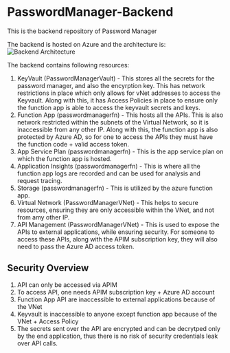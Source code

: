 # PasswordManager-Backend
This is the backend repository of Password Manager

The backend is hosted on Azure and the architecture is:
![Backend Architecture](https://user-images.githubusercontent.com/29853549/129343570-f83116ef-12cc-4103-abaa-36625c63aa50.png)

The backend contains following resources:
1. KeyVault (PasswordManagerVault) - This stores all the secrets for the password manager, and also the encyrption key. This has network restrictions in place which only allows for vNet addresses to access the Keyvault. Along with this, it has Access Policies in place to ensure only the function app is able to access the keyvault secrets and keys.
2. Function App (passwordmanagerfn) - This hosts all the APIs. This is also network restricted within the subnets of the Virtual Network, so it is inaccessible from any other IP. Along with this, the function app is also protected by Azure AD, so for one to access the APIs they must have the function code + valid access token.
3. App Service Plan (passwordmanagerfn) - This is the app service plan on which the function app is hosted.
4. Application Insights (passwordmanagerfn) - This is where all the function app logs are recorded and can be used for analysis and request tracing.
5. Storage (passwordmanagerfn) - This is utilized by the azure function app.
6. Virtual Network (PasswordManagerVNet) - This helps to secure resources, ensuring they are only accessible within the VNet, and not from amy other IP.
7. API Management (PasswordManagerVNet) - This is used to expose the APIs to external applications, while ensuring security. For someone to access these APIs, along with the APIM subscription key, they will also need to pass the Azure AD access token.

## Security Overview
1. API can only be accessed via APIM
2. To access API, one needs APIM subscription key + Azure AD account
3. Function App API are inaccessible to external applications because of the VNet
4. Keyvault is inaccessible to anyone except function app because of the VNet + Access Policy
5. The secrets sent over the API are encrypted and can be decrytped only by the end application, thus there is no risk of security credentials leak over API calls.
